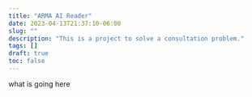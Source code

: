 ```yaml
---
title: "ARMA AI Reader"
date: 2023-04-13T21:37:10-06:00
slug: ""
description: "This is a project to solve a consultation problem."
tags: []
draft: true
toc: false
---
```


what is going here
